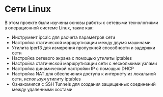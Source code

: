 # Сети Linux

В этом проекте были изучены основы работы с сетевыми технологиями в операционной системе Linux, такие как:

 - Инструмент ipcalc для расчета параметров сети
 - Настройка статической маршрутизации между двумя машинами
 - Утилита iperf3 для измерения пропускной способности и задержки сети
 - Настройка сетевого экрана с помощью утилиты iptables
 - Настройка статической маршрутизации сети с несколькими узлами
 - Настройка динамической настройки IP с помощью DHCP
 - Настройка NAT для обеспечения доступа к интернету из локальной сети, используя утилиту iptables
 - Ознакомился с SSH Tunnels для создания защищенных соединений между удаленными хостами
